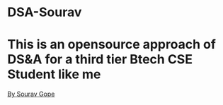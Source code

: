 
# DSA-Sourav

# This is an opensource approach of DS&A for a third tier Btech CSE Student like me
[By Sourav Gope](https://t.me/sourav2k)
